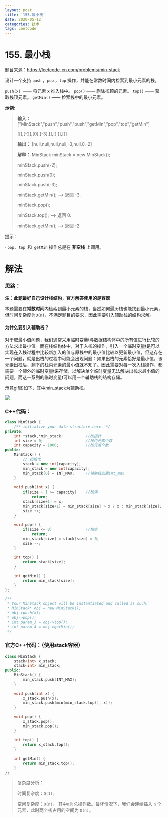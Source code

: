 ```yaml
---
layout: post
title: '155.最小栈'
date: 2020-05-12
categories: 技术
tags: LeetCode
---
```




# 155. 最小栈

题目来源：https://leetcode-cn.com/problems/min-stack

设计一个支持 `push` ，`pop` ，`top` 操作，并能在常数时间内检索到最小元素的栈。

`push(x) `—— 将元素 x 推入栈中。
`pop()` —— 删除栈顶的元素。
`top()` —— 获取栈顶元素。
`getMin()` —— 检索栈中的最小元素。

**示例:**

> **输入：**
> ["MinStack","push","push","push","getMin","pop","top","getMin"]
>
> [[],[-2],[0],[-3],[],[],[],[]]
>
> **输出：**
> [null,null,null,null,-3,null,0,-2]
>
> **解释：**
> MinStack minStack = new MinStack();
>
> minStack.push(-2);
>
> minStack.push(0);
>
> minStack.push(-3);
>
> minStack.getMin();   --> 返回 -3.
>
> minStack.pop();
>
> minStack.top();      --> 返回 0.
>
> minStack.getMin();   --> 返回 -2.


提示：

· `pop`、`top `和` getMin` 操作总是在 **非空栈** 上调用。

# 解法

### 思路：

**注：此题最好自己设计栈结构，官方解答使用的是容器**

本题需要在**常数时间**内检索到最小元素的栈，当然如何遍历栈也能找到最小元素，但时间复杂度为`O(n)`，不满足题目的要求，因此需要引入辅助栈的结构求解。

#### 为什么要引入辅助栈？

对于取最小值问题，我们通常采用临时变量t与数据结构体中的所有值进行比较的方法求出最小值。而在栈结构体中，对于入栈的操作，引入一个临时变量t是可以实现在入栈过程中比较新加入的值与原栈中的最小值比较以更新最小值，但这存在一个问题，就是出栈的过程中可能会出现问题：如果出栈的元素恰好是最小值，该元素出栈后，剩下的栈内元素的最小值就不知了。因此需要对每一次入栈操作，都需要一个额外的临时变量t来存储，以解决单个临时变量无法解决出栈求最小值的问题。而这一系列的临时变量t可以用一个辅助栈的结构存储。

示意gif图如下，其中min_stack为辅助栈。

![](https://www.bladchan.ml/assets/img/min_stack.gif)

### C++代码：

```c++
class MinStack {
    /** initialize your data structure here. */
private:
    int *stack,*min_stack;          //栈指针
    int size = 0;                   //栈内元素个数
    int capacity = 1000;            //栈元素个数
public:
    MinStack() {
        // 初始化
        stack = new int[capacity];
        min_stack = new int[capacity];
        min_stack[0] = INT_MAX;     //辅助栈底置int_max
    }
    
    void push(int x) {
        if(size + 1 >= capacity)    //栈满
            return; 
        stack[size+1] = x;
        min_stack[size+1] = min_stack[size] > x ? x : min_stack[size];
        size ++;
    }
    
    void pop() {
        if(size <= 0)               //栈空
            return;
        min_stack[size] = stack[size] = 0;
        size --;
    }
    
    int top() {
        return stack[size];
    }
    
    int getMin() {
        return min_stack[size];
    }
};

/**
 * Your MinStack object will be instantiated and called as such:
 * MinStack* obj = new MinStack();
 * obj->push(x);
 * obj->pop();
 * int param_3 = obj->top();
 * int param_4 = obj->getMin();
 */
```

### 官方C++代码：（使用stack容器）

```c++
class MinStack {
    stack<int> x_stack;
    stack<int> min_stack;
public:
    MinStack() {
        min_stack.push(INT_MAX);
    }
    
    void push(int x) {
        x_stack.push(x);
        min_stack.push(min(min_stack.top(), x));
    }
    
    void pop() {
        x_stack.pop();
        min_stack.pop();
    }
    
    int top() {
        return x_stack.top();
    }
    
    int getMin() {
        return min_stack.top();
    }
};
```



> 复杂度分析：
>
> 时间复杂度：`O(1)`;
>
> 空间复杂度：`O(n)`， 其中`n`为总操作数。最坏情况下，我们会连续插入 `n` 个元素，此时两个栈占用的空间为 `O(n)`。